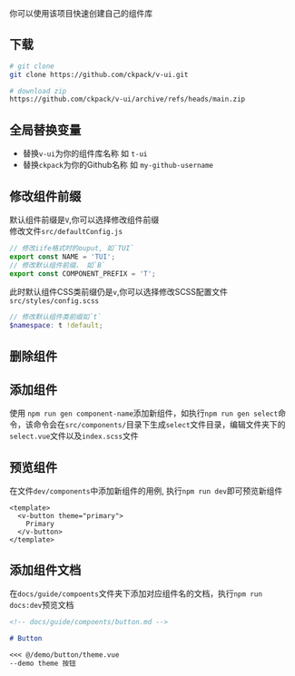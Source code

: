 你可以使用该项目快速创建自己的组件库

## 下载

```bash
# git clone
git clone https://github.com/ckpack/v-ui.git

# download zip
https://github.com/ckpack/v-ui/archive/refs/heads/main.zip
```

## 全局替换变量

- 替换`v-ui`为你的组件库名称 如 `t-ui`
- 替换`ckpack`为你的Github名称 如 `my-github-username`

## 修改组件前缀

默认组件前缀是`V`,你可以选择修改组件前缀  
修改文件`src/defaultConfig.js`

```js
// 修改iife格式时的ouput, 如`TUI`
export const NAME = 'TUI';
// 修改默认组件前缀， 如`B`
export const COMPONENT_PREFIX = 'T';
```

此时默认组件CSS类前缀仍是`v`,你可以选择修改SCSS配置文件`src/styles/config.scss`

```scss
// 修改默认组件类前缀如`t`
$namespace: t !default;
```

## 删除组件

## 添加组件

使用 `npm run gen component-name`添加新组件，如执行`npm run gen select`命令，该命令会在`src/components/`目录下生成`select`文件目录，编辑文件夹下的`select.vue`文件以及`index.scss`文件

## 预览组件

在文件`dev/components`中添加新组件的用例, 执行`npm run dev`即可预览新组件

```vue
<template>
  <v-button theme="primary">
    Primary
  </v-button>
</template>
```

## 添加组件文档

在`docs/guide/compoents`文件夹下添加对应组件名的文档，执行`npm run docs:dev`预览文档

```md
<!-- docs/guide/compoents/button.md -->

# Button

<<< @/demo/button/theme.vue
--demo theme 按钮
```
